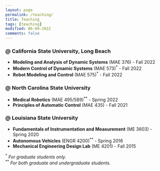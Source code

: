 ```yaml
---
layout: page
permalink: /teaching/
title: Teaching
tags: [teaching]
modified: 06-09-2022
comments: false
---
```


### @ California State University, Long Beach

* **Modeling and Analysis of Dynamic Systems** (MAE 376) - Fall 2022
* **Modern Control of Dynamic Systems** (MAE 573)<sup>\*</sup> - Fall 2022
* **Robot Modeling and Control** (MAE 575)<sup>\*</sup> - Fall 2022

### @ North Carolina State University

* **Medical Robotics** (MAE 495/589)<sup>\*\*</sup> - Spring 2022
* **Principles of Automatic Control** (MAE 435) - Fall 2021

### @ Louisiana State University

* **Fundamentals of Instrumentation and Measurement** (ME 3603) - Spring 2020
* **Autonomous Vehicles** (ENGR 4200)<sup>\*\*</sup> - Spring 2016
* **Mechanical Engineering Design Lab** (ME 4201) - Fall 2015

<sup>\*</sup>   *For graduate students only.*  
<sup>\*\*</sup> *For both graduate and undergraduate students.*
